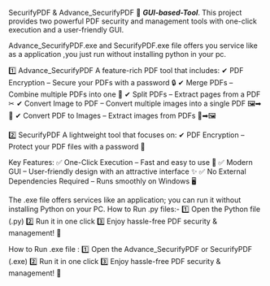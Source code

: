 SecurifyPDF & Advance_SecurifyPDF 🚀            ***GUI-based-Tool***.
This project provides two powerful PDF security and management tools with one-click execution and a user-friendly GUI.

Advance_SecurifyPDF.exe and  SecurifyPDF.exe file offers you service like as a application ,you just run without installing  python in your pc.

1️⃣ Advance_SecurifyPDF
A feature-rich PDF tool that includes:
✔ PDF Encryption – Secure your PDFs with a password 🔒
✔ Merge PDFs – Combine multiple PDFs into one 📑
✔ Split PDFs – Extract pages from a PDF ✂
✔ Convert Image to PDF – Convert multiple images into a single PDF 🖼➡📄
✔ Convert PDF to Images – Extract images from PDFs 📄➡🖼

2️⃣ SecurifyPDF
A lightweight tool that focuses on:
✔ PDF Encryption – Protect your PDF files with a password 🔐

Key Features:
✅ One-Click Execution – Fast and easy to use 🎯
✅ Modern GUI – User-friendly design with an attractive interface ✨
✅ No External Dependencies Required – Runs smoothly on Windows 🖥

The .exe file offers services like an application; you can run it without installing Python on your PC.
How to Run .py files:-
1️⃣ Open the Python file (.py)
2️⃣ Run it in one click
3️⃣ Enjoy hassle-free PDF security & management! 🚀

How to Run .exe file :
1️⃣ Open the Advance_SecurifyPDF or SecurifyPDF (.exe)
2️⃣ Run it in one click
3️⃣ Enjoy hassle-free PDF security & management! 🚀
